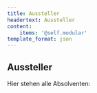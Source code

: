 ```yaml
---
title: Aussteller
headertext: Aussteller
content:
    items: '@self.modular'
template_format: json
---
```


## Aussteller
Hier stehen alle Absolventen: